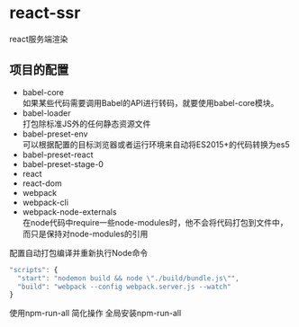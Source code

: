 # react-ssr
react服务端渲染

## 项目的配置

 - babel-core      
    如果某些代码需要调用Babel的API进行转码，就要使用babel-core模块。
 - babel-loader     
    打包除标准JS外的任何静态资源文件
 - babel-preset-env  
    可以根据配置的目标浏览器或者运行环境来自动将ES2015+的代码转换为es5
 - babel-preset-react
 - babel-preset-stage-0
 - react
 - react-dom
 - webpack
 - webpack-cli
 - webpack-node-externals  
    在node代码中require一些node-modules时，他不会将代码打包到文件中，而只是保持对node-modules的引用


配置自动打包编译并重新执行Node命令
```js
"scripts": {
  "start": "nodemon build && node \"./build/bundle.js\"",
  "build": "webpack --config webpack.server.js --watch"
}
```

使用npm-run-all 简化操作
全局安装npm-run-all